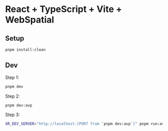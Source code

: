 # React + TypeScript + Vite + WebSpatial

## Setup

```bash
pnpm install:clean
```

## Dev

Step 1:

```bash
pnpm dev
```

Step 2:

```bash
pnpm dev:avp
```

Step 3:

```bash
XR_DEV_SERVER="http://localhost:[PORT from `pnpm dev:avp`]" pnpm run:avp
```
